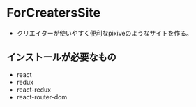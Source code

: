 # ForCreatersSite
- クリエイターが使いやすく便利なpixiveのようなサイトを作る。

## インストールが必要なもの
- react 
- redux
- react-redux
- react-router-dom
